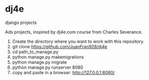 # dj4e
django projects

Ads projects, inspired by dj4e.com course from Charles Severance.

1) Create the directory where you want to work with this repository.
2) git clone https://github.com/JuanFran928/dj4e
3) cd path_to_manage.py
4) python manage.py makemigrations
5) python manage.py migrate
6) python manage.py runserver 8080
7) copy and paste in a browser: http://127.0.0.1:8080/
